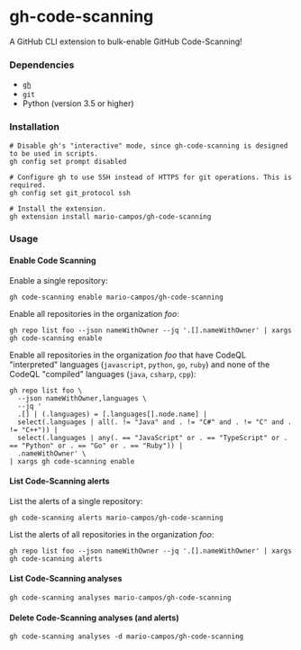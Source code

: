 # gh-code-scanning

A GitHub CLI extension to bulk-enable GitHub Code-Scanning!

### Dependencies

- [`gh`](https://cli.github.com/)
- `git`
- Python (version 3.5 or higher)

### Installation

```shell
# Disable gh's "interactive" mode, since gh-code-scanning is designed to be used in scripts.
gh config set prompt disabled

# Configure gh to use SSH instead of HTTPS for git operations. This is required.
gh config set git_protocol ssh

# Install the extension.
gh extension install mario-campos/gh-code-scanning
```

### Usage
#### Enable Code Scanning

Enable a single repository:

```shell
gh code-scanning enable mario-campos/gh-code-scanning
```

Enable all repositories in the organization _foo_:

```shell
gh repo list foo --json nameWithOwner --jq '.[].nameWithOwner' | xargs gh code-scanning enable
```

Enable all repositories in the organization _foo_ that have CodeQL "interpreted" languages (`javascript`, `python`, `go`, `ruby`) and none of the CodeQL "compiled" languages (`java`, `csharp`, `cpp`):

```shell
gh repo list foo \
  --json nameWithOwner,languages \
  --jq '
  .[] | (.languages) = [.languages[].node.name] |
  select(.languages | all(. != "Java" and . != "C#" and . != "C" and . != "C++")) |
  select(.languages | any(. == "JavaScript" or . == "TypeScript" or . == "Python" or . == "Go" or . == "Ruby")) |
  .nameWithOwner' \
| xargs gh code-scanning enable
```

#### List Code-Scanning alerts

List the alerts of a single repository:

```shell
gh code-scanning alerts mario-campos/gh-code-scanning
```

List the alerts of all repositories in the organization _foo_:

```shell
gh repo list foo --json nameWithOwner --jq '.[].nameWithOwner' | xargs gh code-scanning alerts
```

#### List Code-Scanning analyses

```shell
gh code-scanning analyses mario-campos/gh-code-scanning
```

#### Delete Code-Scanning analyses (and alerts)

```shell
gh code-scanning analyses -d mario-campos/gh-code-scanning
```
